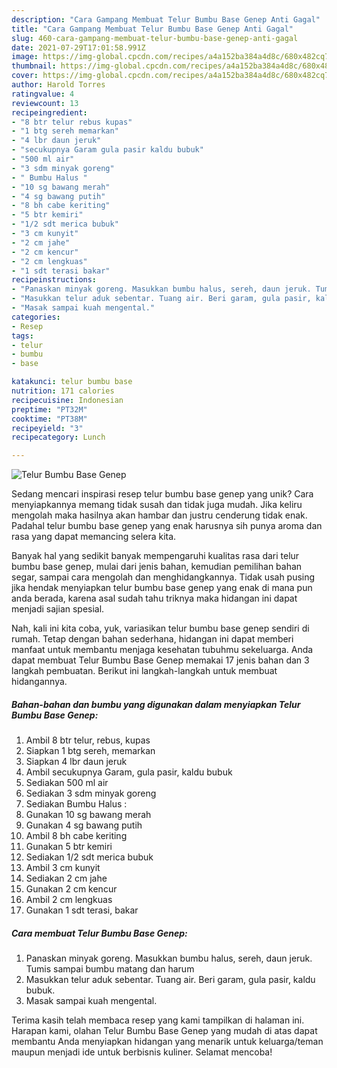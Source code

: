 ```yaml
---
description: "Cara Gampang Membuat Telur Bumbu Base Genep Anti Gagal"
title: "Cara Gampang Membuat Telur Bumbu Base Genep Anti Gagal"
slug: 460-cara-gampang-membuat-telur-bumbu-base-genep-anti-gagal
date: 2021-07-29T17:01:58.991Z
image: https://img-global.cpcdn.com/recipes/a4a152ba384a4d8c/680x482cq70/telur-bumbu-base-genep-foto-resep-utama.jpg
thumbnail: https://img-global.cpcdn.com/recipes/a4a152ba384a4d8c/680x482cq70/telur-bumbu-base-genep-foto-resep-utama.jpg
cover: https://img-global.cpcdn.com/recipes/a4a152ba384a4d8c/680x482cq70/telur-bumbu-base-genep-foto-resep-utama.jpg
author: Harold Torres
ratingvalue: 4
reviewcount: 13
recipeingredient:
- "8 btr telur rebus kupas"
- "1 btg sereh memarkan"
- "4 lbr daun jeruk"
- "secukupnya Garam gula pasir kaldu bubuk"
- "500 ml air"
- "3 sdm minyak goreng"
- " Bumbu Halus "
- "10 sg bawang merah"
- "4 sg bawang putih"
- "8 bh cabe keriting"
- "5 btr kemiri"
- "1/2 sdt merica bubuk"
- "3 cm kunyit"
- "2 cm jahe"
- "2 cm kencur"
- "2 cm lengkuas"
- "1 sdt terasi bakar"
recipeinstructions:
- "Panaskan minyak goreng. Masukkan bumbu halus, sereh, daun jeruk. Tumis sampai bumbu matang dan harum"
- "Masukkan telur aduk sebentar. Tuang air. Beri garam, gula pasir, kaldu bubuk."
- "Masak sampai kuah mengental."
categories:
- Resep
tags:
- telur
- bumbu
- base

katakunci: telur bumbu base 
nutrition: 171 calories
recipecuisine: Indonesian
preptime: "PT32M"
cooktime: "PT38M"
recipeyield: "3"
recipecategory: Lunch

---
```



![Telur Bumbu Base Genep](https://img-global.cpcdn.com/recipes/a4a152ba384a4d8c/680x482cq70/telur-bumbu-base-genep-foto-resep-utama.jpg)

Sedang mencari inspirasi resep telur bumbu base genep yang unik? Cara menyiapkannya memang tidak susah dan tidak juga mudah. Jika keliru mengolah maka hasilnya akan hambar dan justru cenderung tidak enak. Padahal telur bumbu base genep yang enak harusnya sih punya aroma dan rasa yang dapat memancing selera kita.

Banyak hal yang sedikit banyak mempengaruhi kualitas rasa dari telur bumbu base genep, mulai dari jenis bahan, kemudian pemilihan bahan segar, sampai cara mengolah dan menghidangkannya. Tidak usah pusing jika hendak menyiapkan telur bumbu base genep yang enak di mana pun anda berada, karena asal sudah tahu triknya maka hidangan ini dapat menjadi sajian spesial.




Nah, kali ini kita coba, yuk, variasikan telur bumbu base genep sendiri di rumah. Tetap dengan bahan sederhana, hidangan ini dapat memberi manfaat untuk membantu menjaga kesehatan tubuhmu sekeluarga. Anda dapat membuat Telur Bumbu Base Genep memakai 17 jenis bahan dan 3 langkah pembuatan. Berikut ini langkah-langkah untuk membuat hidangannya.

<!--inarticleads1-->

##### Bahan-bahan dan bumbu yang digunakan dalam menyiapkan Telur Bumbu Base Genep:

1. Ambil 8 btr telur, rebus, kupas
1. Siapkan 1 btg sereh, memarkan
1. Siapkan 4 lbr daun jeruk
1. Ambil secukupnya Garam, gula pasir, kaldu bubuk
1. Sediakan 500 ml air
1. Sediakan 3 sdm minyak goreng
1. Sediakan  Bumbu Halus :
1. Gunakan 10 sg bawang merah
1. Gunakan 4 sg bawang putih
1. Ambil 8 bh cabe keriting
1. Gunakan 5 btr kemiri
1. Sediakan 1/2 sdt merica bubuk
1. Ambil 3 cm kunyit
1. Sediakan 2 cm jahe
1. Gunakan 2 cm kencur
1. Ambil 2 cm lengkuas
1. Gunakan 1 sdt terasi, bakar




<!--inarticleads2-->

##### Cara membuat Telur Bumbu Base Genep:

1. Panaskan minyak goreng. Masukkan bumbu halus, sereh, daun jeruk. Tumis sampai bumbu matang dan harum
1. Masukkan telur aduk sebentar. Tuang air. Beri garam, gula pasir, kaldu bubuk.
1. Masak sampai kuah mengental.




Terima kasih telah membaca resep yang kami tampilkan di halaman ini. Harapan kami, olahan Telur Bumbu Base Genep yang mudah di atas dapat membantu Anda menyiapkan hidangan yang menarik untuk keluarga/teman maupun menjadi ide untuk berbisnis kuliner. Selamat mencoba!
